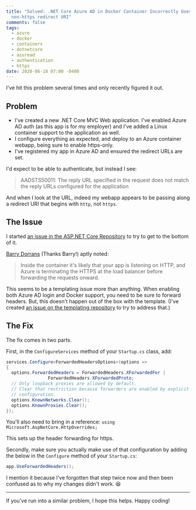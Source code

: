 ```yaml
---
title: "Solved: .NET Core Azure AD in Docker Container Incorrectly Uses a
  non-https redirect URI"
comments: false
tags:
  - azure
  - docker
  - containers
  - dotnetcore
  - azuread
  - authentication
  - https
date: 2020-06-18 07:00 -0400
---
```

I've hit this problem several times and only recently figured it out.

## Problem

* I've created a new .NET Core MVC Web application. I've enabled Azure AD auth (as this app is for my employer) and I've added a Linux container support to the application as well.
* I configure everything as expected, and deploy to an Azure container webapp, being sure to enable https-only.
* I've registered my app in Azure AD and ensured the redirect URLs are set.

I'd expect to be able to authenticate, but instead I see:

> AADSTS50011: The reply URL specified in the request does not match the reply URLs configured for the application

And when I look at the URL, indeed my webapp appears to be passing along a redirect URI that begins with `http`, not `https`.

## The Issue

I started [an issue in the ASP.NET Core Repository](https://github.com/dotnet/aspnetcore/issues/22572) to try to get to the bottom of it.

[Barry Dorrans](https://twitter.com/blowdart) (Thanks Barry!)  aptly noted:

> Inside the container it's likely that your app is listening on HTTP, and Azure is terminating the HTTPS at the load balancer before forwarding the requests onward.

This seems to be a templating issue more than anything. When enabling both Azure AD login and Docker support, you need to be sure to forward headers. But, this doesn't happen out of the box with the template. (I've created [an issue on the templating repository](https://github.com/dotnet/templating/issues/2394) to try to address that.)

## The Fix

The fix comes in two parts.

First, in the `ConfigureServices` method of your `Startup.cs` class, add:

```csharp
services.Configure<ForwardedHeadersOptions>(options =>
{
  options.ForwardedHeaders = ForwardedHeaders.XForwardedFor |
                ForwardedHeaders.XForwardedProto;
  // Only loopback proxies are allowed by default.
  // Clear that restriction because forwarders are enabled by explicit
  // configuration.
  options.KnownNetworks.Clear();
  options.KnownProxies.Clear();
});
```

You'll also need to bring in a reference: `using Microsoft.AspNetCore.HttpOverrides;`

This sets up the header forwarding for https.

Secondly, make sure you actually make use of that configuration by adding the below in the `Configure` method of your `Startup.cs`:

```csharp
app.UseForwardedHeaders();
```

I mention it because I've forgotten that step twice now and then been confused as to why my changes didn't work. :laughing:

---

If you've run into a similar problem, I hope this helps. Happy coding!
